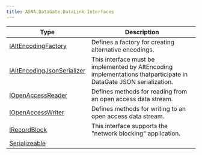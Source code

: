 ```yaml
---
title: ASNA.DataGate.DataLink Interfaces
---
```



| Type | Description |
| --- | --- |
| [IAltEncodingFactory](/reference/datagate/data-gate-data-link/i-alt-encoding-factory.html) | Defines a factory for creating alternative encodings. |
| [IAltEncodingJsonSerializer](/reference/datagate/data-gate-data-link/i-alt-encoding-json-serializer.html) | This interface must be implemented by AltEncoding implementations thatparticipate in DataGate JSON serialization. |
| [IOpenAccessReader](/reference/datagate/data-gate-data-link/i-open-access-reader.html) | Defines methods for reading from an open access data stream. |
| [IOpenAccessWriter](/reference/datagate/data-gate-data-link/i-open-access-writer.html) | Defines methods for writing to an open access data stream. |
| [IRecordBlock](/reference/datagate/data-gate-data-link/i-record-block.html) | This interface supports the "network blocking" application. |
| [Serializeable](/reference/datagate/data-gate-data-link/serializeable.html) |  |
